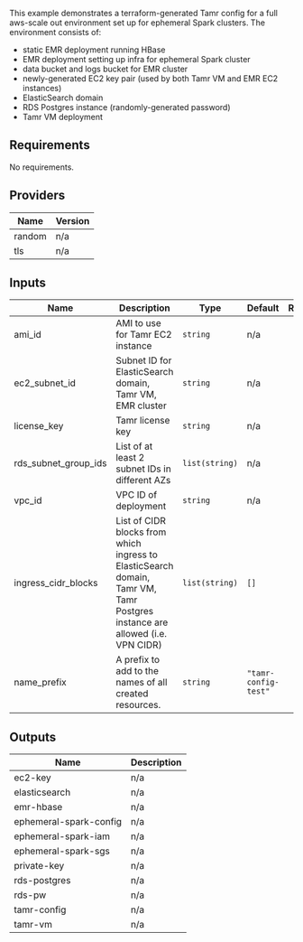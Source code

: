 This example demonstrates a terraform-generated Tamr config for a full aws-scale out environment set up for ephemeral Spark clusters. The environment consists of:
- static EMR deployment running HBase
- EMR deployment setting up infra for ephemeral Spark cluster
- data bucket and logs bucket for EMR cluster
- newly-generated EC2 key pair (used by both Tamr VM and EMR EC2 instances)
- ElasticSearch domain
- RDS Postgres instance (randomly-generated password)
- Tamr VM deployment

<!-- BEGINNING OF PRE-COMMIT-TERRAFORM DOCS HOOK -->
## Requirements

No requirements.

## Providers

| Name | Version |
|------|---------|
| random | n/a |
| tls | n/a |

## Inputs

| Name | Description | Type | Default | Required |
|------|-------------|------|---------|:--------:|
| ami\_id | AMI to use for Tamr EC2 instance | `string` | n/a | yes |
| ec2\_subnet\_id | Subnet ID for ElasticSearch domain, Tamr VM, EMR cluster | `string` | n/a | yes |
| license\_key | Tamr license key | `string` | n/a | yes |
| rds\_subnet\_group\_ids | List of at least 2 subnet IDs in different AZs | `list(string)` | n/a | yes |
| vpc\_id | VPC ID of deployment | `string` | n/a | yes |
| ingress\_cidr\_blocks | List of CIDR blocks from which ingress to ElasticSearch domain, Tamr VM, Tamr Postgres instance are allowed (i.e. VPN CIDR) | `list(string)` | `[]` | no |
| name\_prefix | A prefix to add to the names of all created resources. | `string` | `"tamr-config-test"` | no |

## Outputs

| Name | Description |
|------|-------------|
| ec2-key | n/a |
| elasticsearch | n/a |
| emr-hbase | n/a |
| ephemeral-spark-config | n/a |
| ephemeral-spark-iam | n/a |
| ephemeral-spark-sgs | n/a |
| private-key | n/a |
| rds-postgres | n/a |
| rds-pw | n/a |
| tamr-config | n/a |
| tamr-vm | n/a |

<!-- END OF PRE-COMMIT-TERRAFORM DOCS HOOK -->
